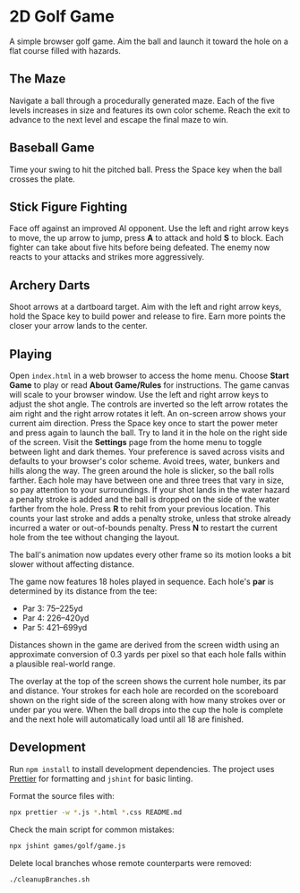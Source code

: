 # 2D Golf Game

A simple browser golf game. Aim the ball and launch it toward the hole on a flat course filled with hazards.

## The Maze

Navigate a ball through a procedurally generated maze. Each of the five levels increases in size and features its own color scheme. Reach the exit to advance to the next level and escape the final maze to win.

## Baseball Game

Time your swing to hit the pitched ball. Press the Space key when the ball crosses the plate.

## Stick Figure Fighting

Face off against an improved AI opponent. Use the left and right arrow keys to move, the
up arrow to jump, press **A** to attack and hold **S** to block. Each fighter can
take about five hits before being defeated. The enemy now reacts to your attacks
and strikes more aggressively.

## Archery Darts

Shoot arrows at a dartboard target. Aim with the left and right arrow keys, hold
the Space key to build power and release to fire. Earn more points the closer
your arrow lands to the center.

## Playing

Open `index.html` in a web browser to access the home menu. Choose **Start Game** to play or read **About Game/Rules** for instructions. The game canvas will scale to your browser window. Use the left and right arrow keys to adjust the shot angle. The controls are inverted so the left arrow rotates the aim right and the right arrow rotates it left.
An on-screen arrow shows your current aim direction. Press the Space key once to start the power meter and press again to launch the ball. Try to land it in the hole on the right side of the screen.
Visit the **Settings** page from the home menu to toggle between light and dark themes. Your preference is saved across visits and defaults to your browser's color scheme.
Avoid trees, water, bunkers and hills along the way. The green around the hole is slicker, so the ball rolls farther. Each hole may have between one and three trees that vary in size, so pay attention to your surroundings. If your shot lands in the water hazard a penalty stroke is added and the ball is dropped on the side of the water farther from the hole.
Press **R** to rehit from your previous location. This counts your last stroke and adds a penalty stroke, unless that stroke already incurred a water or out-of-bounds penalty.
Press **N** to restart the current hole from the tee without changing the layout.

The ball's animation now updates every other frame so its motion looks a bit
slower without affecting distance.

The game now features 18 holes played in sequence. Each hole's **par** is
determined by its distance from the tee:

- Par 3: 75–225yd
- Par 4: 226–420yd
- Par 5: 421–699yd

Distances shown in the game are derived from the screen width using an
approximate conversion of 0.3 yards per pixel so that each hole falls within a
plausible real-world range.

The overlay at the
top of the screen shows the current hole number, its par and distance. Your
strokes for each hole are recorded on the scoreboard shown on the right side of
the screen along with how many strokes over or under par you were. When the
ball drops into the cup the hole is complete and the next hole will
automatically load until all 18 are finished.

## Development

Run `npm install` to install development dependencies. The project uses [Prettier](https://prettier.io/) for formatting and `jshint` for basic linting.

Format the source files with:

```bash
npx prettier -w *.js *.html *.css README.md
```

Check the main script for common mistakes:

```bash
npx jshint games/golf/game.js
```

Delete local branches whose remote counterparts were removed:

```bash
./cleanupBranches.sh
```
